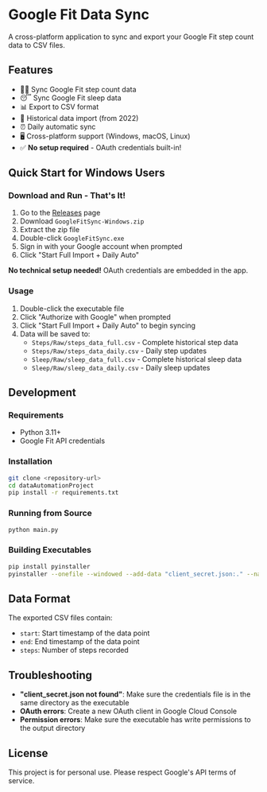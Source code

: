 # Google Fit Data Sync

A cross-platform application to sync and export your Google Fit step count data to CSV files.

## Features

- 🏃‍♂️ Sync Google Fit step count data
- 😴 Sync Google Fit sleep data
- 📊 Export to CSV format
- 🔄 Historical data import (from 2022)
- ⏰ Daily automatic sync
- 🖥️ Cross-platform support (Windows, macOS, Linux)
- ✅ **No setup required** - OAuth credentials built-in!

## Quick Start for Windows Users

### Download and Run - That's It!

1. Go to the [Releases](../../releases) page
2. Download `GoogleFitSync-Windows.zip`
3. Extract the zip file
4. Double-click `GoogleFitSync.exe`
5. Sign in with your Google account when prompted
6. Click "Start Full Import + Daily Auto"

**No technical setup needed!** OAuth credentials are embedded in the app.

### Usage

1. Double-click the executable file
2. Click "Authorize with Google" when prompted
3. Click "Start Full Import + Daily Auto" to begin syncing
4. Data will be saved to:
   - `Steps/Raw/steps_data_full.csv` - Complete historical step data
   - `Steps/Raw/steps_data_daily.csv` - Daily step updates
   - `Sleep/Raw/sleep_data_full.csv` - Complete historical sleep data
   - `Sleep/Raw/sleep_data_daily.csv` - Daily sleep updates

## Development

### Requirements

- Python 3.11+
- Google Fit API credentials

### Installation

```bash
git clone <repository-url>
cd dataAutomationProject
pip install -r requirements.txt
```

### Running from Source

```bash
python main.py
```

### Building Executables

```bash
pip install pyinstaller
pyinstaller --onefile --windowed --add-data "client_secret.json:." --name "GoogleFitSync" main.py
```

## Data Format

The exported CSV files contain:
- `start`: Start timestamp of the data point
- `end`: End timestamp of the data point  
- `steps`: Number of steps recorded

## Troubleshooting

- **"client_secret.json not found"**: Make sure the credentials file is in the same directory as the executable
- **OAuth errors**: Create a new OAuth client in Google Cloud Console
- **Permission errors**: Make sure the executable has write permissions to the output directory

## License

This project is for personal use. Please respect Google's API terms of service.

